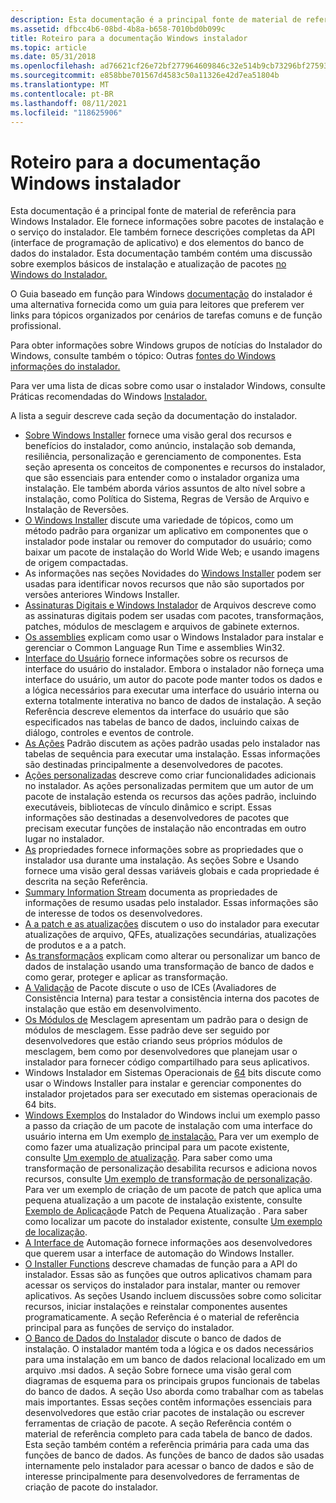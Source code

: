 ```yaml
---
description: Esta documentação é a principal fonte de material de referência para Windows Instalador.
ms.assetid: dfbcc4b6-08bd-4b8a-b658-7010bd0b099c
title: Roteiro para a documentação Windows instalador
ms.topic: article
ms.date: 05/31/2018
ms.openlocfilehash: ad76621cf26e72bf277964609846c32e514b9cb73296bf27593111f84b92d037
ms.sourcegitcommit: e858bbe701567d4583c50a11326e42d7ea51804b
ms.translationtype: MT
ms.contentlocale: pt-BR
ms.lasthandoff: 08/11/2021
ms.locfileid: "118625906"
---
```

# <a name="roadmap-to-windows-installer-documentation"></a>Roteiro para a documentação Windows instalador

Esta documentação é a principal fonte de material de referência para Windows Instalador. Ele fornece informações sobre pacotes de instalação e o serviço do instalador. Ele também fornece descrições completas da API (interface de programação de aplicativo) e dos elementos do banco de dados do instalador. Esta documentação também contém uma discussão sobre exemplos básicos de instalação e atualização de pacotes [no Windows do Instalador.](windows-installer-examples.md)

O Guia baseado em função para Windows [documentação](role-based-guide-to-windows-installer-documentation.md) do instalador é uma alternativa fornecida como um guia para leitores que preferem ver links para tópicos organizados por cenários de tarefas comuns e de função profissional.

Para obter informações sobre Windows grupos de notícias do Instalador do Windows, consulte também o tópico: Outras [fontes do Windows informações do instalador.](other-sources-of-windows-installer-information.md)

Para ver uma lista de dicas sobre como usar o instalador Windows, consulte Práticas recomendadas do Windows [Instalador.](windows-installer-best-practices.md)

A lista a seguir descreve cada seção da documentação do instalador.

-   [Sobre Windows Installer](about-windows-installer.md) fornece uma visão geral dos recursos e benefícios do instalador, como anúncio, instalação sob demanda, resiliência, personalização e gerenciamento de componentes. Esta seção apresenta os conceitos de componentes e recursos do instalador, que são essenciais para entender como o instalador organiza uma instalação. Ele também aborda vários assuntos de alto nível sobre a instalação, como Política do Sistema, Regras de Versão de Arquivo e Instalação de Reversões.
-   [O Windows Installer](using-windows-installer.md) discute uma variedade de tópicos, como um método padrão para organizar um aplicativo em componentes que o instalador pode instalar ou remover do computador do usuário; como baixar um pacote de instalação do World Wide Web; e usando imagens de origem compactadas.
-   As informações nas seções Novidades do [Windows Installer](what-s-new-in-windows-installer.md) podem ser usadas para identificar novos recursos que não são suportados por versões anteriores Windows Installer.
-   [Assinaturas Digitais e Windows Instalador](digital-signatures-and-windows-installer.md) de Arquivos descreve como as assinaturas digitais podem ser usadas com pacotes, transformaçãos, patches, módulos de mesclagem e arquivos de gabinete externos.
-   [Os assemblies](assemblies.md) explicam como usar o Windows Instalador para instalar e gerenciar o Common Language Run Time e assemblies Win32.
-   [Interface do Usuário](user-interface.md) fornece informações sobre os recursos de interface do usuário do instalador. Embora o instalador não forneça uma interface do usuário, um autor do pacote pode manter todos os dados e a lógica necessários para executar uma interface do usuário interna ou externa totalmente interativa no banco de dados de instalação. A seção Referência descreve elementos da interface do usuário que são especificados nas tabelas de banco de dados, incluindo caixas de diálogo, controles e eventos de controle.
-   [As Ações](standard-actions.md) Padrão discutem as ações padrão usadas pelo instalador nas tabelas de sequência para executar uma instalação. Essas informações são destinadas principalmente a desenvolvedores de pacotes.
-   [Ações personalizadas](custom-actions.md) descreve como criar funcionalidades adicionais no instalador. As ações personalizadas permitem que um autor de um pacote de instalação estenda os recursos das ações padrão, incluindo executáveis, bibliotecas de vínculo dinâmico e script. Essas informações são destinadas a desenvolvedores de pacotes que precisam executar funções de instalação não encontradas em outro lugar no instalador.
-   [As](properties.md) propriedades fornece informações sobre as propriedades que o instalador usa durante uma instalação. As seções Sobre e Usando fornece uma visão geral dessas variáveis globais e cada propriedade é descrita na seção Referência.
-   [Summary Information Stream](summary-information-stream.md) documenta as propriedades de informações de resumo usadas pelo instalador. Essas informações são de interesse de todos os desenvolvedores.
-   [A a patch e as atualizações](patching-and-upgrades.md) discutem o uso do instalador para executar atualizações de arquivo, QFEs, atualizações secundárias, atualizações de produtos e a a patch.
-   [As transformaçãos](transforms.md) explicam como alterar ou personalizar um banco de dados de instalação usando uma transformação de banco de dados e como gerar, proteger e aplicar as transformação.
-   [A Validação](package-validation.md) de Pacote discute o uso de ICEs (Avaliadores de Consistência Interna) para testar a consistência interna dos pacotes de instalação que estão em desenvolvimento.
-   [Os Módulos de](merge-modules.md) Mesclagem apresentam um padrão para o design de módulos de mesclagem. Esse padrão deve ser seguido por desenvolvedores que estão criando seus próprios módulos de mesclagem, bem como por desenvolvedores que planejam usar o instalador para fornecer código compartilhado para seus aplicativos.
-   Windows Instalador em Sistemas Operacionais de [64](windows-installer-on-64-bit-operating-systems.md) bits discute como usar o Windows Installer para instalar e gerenciar componentes do instalador projetados para ser executado em sistemas operacionais de 64 bits.
-   [Windows Exemplos](windows-installer-examples.md) do Instalador do Windows inclui um exemplo passo a passo da criação de um pacote de instalação com uma interface do usuário interna em Um exemplo [de instalação.](an-installation-example.md) Para ver um exemplo de como fazer uma atualização principal para um pacote existente, consulte [Um exemplo de atualização](an-upgrade-example.md). Para saber como uma transformação de personalização desabilita recursos e adiciona novos recursos, consulte [Um exemplo de transformação de personalização](a-customization-transform-example.md). Para ver um exemplo de criação de um pacote de patch que aplica uma pequena atualização a um pacote de instalação existente, consulte [Exemplo de Aplicação](a-small-update-patching-example.md)de Patch de Pequena Atualização . Para saber como localizar um pacote do instalador existente, consulte [Um exemplo de localização](a-localization-example.md).
-   [A Interface de](automation-interface.md) Automação fornece informações aos desenvolvedores que querem usar a interface de automação do Windows Installer.
-   [O Installer Functions](installer-functions.md) descreve chamadas de função para a API do instalador. Essas são as funções que outros aplicativos chamam para acessar os serviços do instalador para instalar, manter ou remover aplicativos. As seções Usando incluem discussões sobre como solicitar recursos, iniciar instalações e reinstalar componentes ausentes programaticamente. A seção Referência é o material de referência principal para as funções de serviço do instalador.
-   [O Banco de Dados do Instalador](installer-database.md) discute o banco de dados de instalação. O instalador mantém toda a lógica e os dados necessários para uma instalação em um banco de dados relacional localizado em um arquivo .msi dados. A seção Sobre fornece uma visão geral com diagramas de esquema para os principais grupos funcionais de tabelas do banco de dados. A seção Uso aborda como trabalhar com as tabelas mais importantes. Essas seções contêm informações essenciais para desenvolvedores que estão criar pacotes de instalação ou escrever ferramentas de criação de pacote. A seção Referência contém o material de referência completo para cada tabela de banco de dados. Esta seção também contém a referência primária para cada uma das funções de banco de dados. As funções de banco de dados são usadas internamente pelo instalador para acessar o banco de dados e são de interesse principalmente para desenvolvedores de ferramentas de criação de pacote do instalador.

 

 



